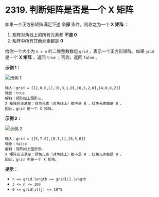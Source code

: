 # 2319. 判断矩阵是否是一个 X 矩阵

如果一个正方形矩阵满足下述 **全部** 条件，则称之为一个 **X 矩阵** ：

1. 矩阵对角线上的所有元素都 **不是 0**
2. 矩阵中所有其他元素都是 **0**

给你一个大小为 `n x n` 的二维整数数组 `grid` ，表示一个正方形矩阵。如果 `grid` 是一个 **X 矩阵** ，返回 `true` ；否则，返回 `false` 。

**示例 1：**

![示例 1](https://assets.leetcode.com/uploads/2022/05/03/ex1.jpg)

```()
输入：grid = [[2,0,0,1],[0,3,1,0],[0,5,2,0],[4,0,0,2]]
输出：true
解释：矩阵如上图所示。
X 矩阵应该满足：绿色元素（对角线上）都不是 0 ，红色元素都是 0 。
因此，grid 是一个 X 矩阵。
```

**示例 2：**

![示例 2](https://assets.leetcode.com/uploads/2022/05/03/ex2.jpg)

```()
输入：grid = [[5,7,0],[0,3,1],[0,5,0]]
输出：false
解释：矩阵如上图所示。
X 矩阵应该满足：绿色元素（对角线上）都不是 0 ，红色元素都是 0 。
因此，grid 不是一个 X 矩阵。
```

**提示：**

- `n == grid.length == grid[i].length`
- `3 <= n <= 100`
- `0 <= grid[i][j] <= 10^5`
